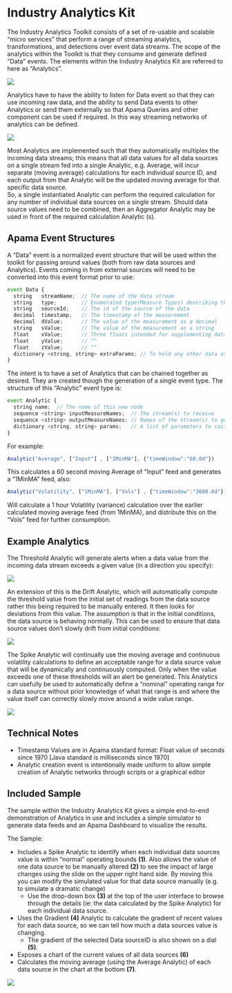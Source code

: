 # Industry Analytics Kit

The Industry Analytics Toolkit consists of a set of re-usable and scalable “micro services” 
that perform a range of streaming analytics, transformations, and detections over event data streams. 
The scope of the analytics within the Toolkit is that they consume and generate defined “Data” events. 
The elements within the Industry Analytics Kit are referred to here as “Analytics”.

<img src="https://user-images.githubusercontent.com/38696279/57368683-a71f1f80-7183-11e9-8300-ab8f8addae40.png"/>

Analytics have to have the ability to listen for Data event so that they can use incoming raw data, 
and the ability to send Data events to other Analytics or send them externally so that Apama Queries
and other component can be used if required. In this way streaming networks of analytics can be defined.

<img src="https://user-images.githubusercontent.com/38696279/57368756-d46bcd80-7183-11e9-9b27-c2fd5367da4b.png"/>

Most Analytics are implemented such that they automatically multiplex the incoming data streams; 
this means that all data values for all data sources on a single stream fed into a single Analytic, 
e.g. Average, will incur separate (moving average) calculations for each individual source ID, 
and each output from that Analytic will be the updated moving average for that specific data source.  
So, a single instantiated Analytic can perform the required calculation for any number of individual data sources on a single stream. 
Should data source values need to be combined, then an Aggregator Analytic may be used in front of the required calculation Analytic (s).

## Apama Event Structures

A “Data” event is a normalized event structure that will be used within the toolkit for passing around values 
(both from raw data sources and Analytics). Events coming in from external sources will need to be converted 
into this event format prior to use:

```javascript
event Data {
  string   streamName;  // The name of the data stream
  string   type;        // Enumerated type(Measure Types) describing this event as ANOMALY, COMPUTED or RAW
  string   sourceId;    // The id of the source of the data
  decimal  timestamp;   // The timestamp of the measurement
  decimal  dValue;      // The value of the measurement as a decimal
  string   sValue;      // The value of the measurement as a string
  float    xValue;      // Three floats intended for supplementing data in dValue or sValue (such as a location)
  float    yValue;      // ^^
  float    zValue;      // ^^ 
  dictionary <string, string> extraParams; // To hold any other data associated with the measurement
}
```
The intent is to have a set of Analytics that can be chained together as desired. They are created though the generation of a single event type. 
The structure of this “Analytic” event type is:

```javascript
event Analytic {
  string name;  // The name of this new node
  sequence <string> inputMeasureNames;  // The stream(s) to receive
  sequence <string> outputMeasureNames; // Names of the stream(s) to generate
  dictionary <string, string> params;   // A list of parameters to customize this instance
}
```

For example:
```javascript
Analytic("Average", ["Input"] , ["1MinMA"], {"timeWindow":"60.0d"})
```

This calculates a 60 second moving Average of “Input” feed and generates a “1MinMA” feed, also:
```javascript
Analytic("Volatility", ["1MinMA"], ["Vols"] , {"timeWindow":"3600.0d"})
```
Will calculate a 1 hour Volatility (variance) calculation over the earlier calculated moving average feed (from 1MinMA), 
and distribute this on the “Vols” feed for further consumption.

## Example Analytics
The Threshold Analytic will generate alerts when a data value from the incoming data stream exceeds a given value 
(in a direction you specify):

<img src="https://user-images.githubusercontent.com/38696279/57369135-c79ba980-7184-11e9-8c22-051703f89708.png"/>

An extension of this is the Drift Analytic, which will automatically compute the threshold value from the initial set 
of readings from the data source rather this being required to be manually entered. It then looks for deviations from this value. 
The assumption is that in the initial conditions, the data source is behaving normally.
This can be used to ensure that data source values don’t slowly drift from initial conditions:

<img src="https://user-images.githubusercontent.com/38696279/57369194-e601a500-7184-11e9-9dfd-9b6c7817d59c.png"/>

The Spike Analytic will continually use the moving average and continuous volatility calculations to define an acceptable
range for a data source value that will be dynamically and continuously computed. Only when the value exceeds one of 
these thresholds will an alert be generated. This Analytics can usefully be used to automatically define a “nominal” 
operating range for a data source without prior knowledge of what that range is and where the value itself can correctly 
slowly move around a wide value range.

<img src="https://user-images.githubusercontent.com/38696279/57369232-fb76cf00-7184-11e9-9522-6ba0d0f79e47.png"/>

## Technical Notes
* Timestamp Values are in Apama standard format: Float value of seconds since 1970 [Java standard is milliseconds since 1970]
* Analytic creation event is intentionally made uniform to allow simple creation of Analytic networks through scripts or a graphical editor

## Included Sample
The sample within the Industry Analytics Kit gives a simple end-to-end demonstration of Analytics in use and includes a simple simulator to generate data feeds and an Apama Dashboard to visualize the results. 

The Sample:
*	Includes a Spike Analytic to identify when each individual data sources value is within “normal” operating bounds **(1)**. 
Also allows the value of one data source to be manually altered **(2)** to see the impact of large changes using the slide 
on the upper right hand side. By moving this you can modify the simulated value for that data source manually 
(e.g. to simulate a dramatic change)
    - Use the drop-down box **(3)** at the top of the user interface to browse through the details 
    (ie: the data calculated by the Spike Analytic) for each individual data source.
*	Uses the Gradient **(4)** Analytic to calculate the gradient of recent values for each data source, 
so we can tell how much a data sources value is changing.
    - The gradient of the selected Data sourceID is also shown on a dial **(5)**.
*	Exposes a chart of the current values of all data sources **(6)**
*	Calculates the moving average (using the Average Analytic) of each data source in the chart at the bottom **(7)**.

<img src="https://user-images.githubusercontent.com/38696279/57369895-ad62cb00-7186-11e9-8698-c7263ed127f8.png"/>
